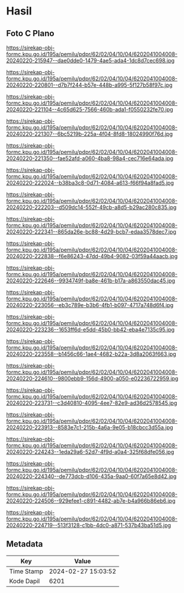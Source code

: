 # Hasil

## Foto C Plano

https://sirekap-obj-formc.kpu.go.id/195a/pemilu/pdpr/62/02/04/10/04/6202041004008-20240220-215947--dae0dde0-1479-4ae5-ada4-1dc8d7cec698.jpg

https://sirekap-obj-formc.kpu.go.id/195a/pemilu/pdpr/62/02/04/10/04/6202041004008-20240220-220801--d7b7f244-b57e-448b-a995-5f127b58f97c.jpg

https://sirekap-obj-formc.kpu.go.id/195a/pemilu/pdpr/62/02/04/10/04/6202041004008-20240220-221104--4c65d625-7566-460b-ada1-f0550232fe70.jpg

https://sirekap-obj-formc.kpu.go.id/195a/pemilu/pdpr/62/02/04/10/04/6202041004008-20240220-221307--6bc5219b-225a-4f04-8fd8-18024990f76d.jpg

https://sirekap-obj-formc.kpu.go.id/195a/pemilu/pdpr/62/02/04/10/04/6202041004008-20240220-221350--fae52afd-a060-4ba8-98a4-cec716e64ada.jpg

https://sirekap-obj-formc.kpu.go.id/195a/pemilu/pdpr/62/02/04/10/04/6202041004008-20240220-222024--b38ba3c8-0d71-4084-a613-f66f94a8fad5.jpg

https://sirekap-obj-formc.kpu.go.id/195a/pemilu/pdpr/62/02/04/10/04/6202041004008-20240220-222203--d509dc14-552f-49cb-a8d5-b29ac280c835.jpg

https://sirekap-obj-formc.kpu.go.id/195a/pemilu/pdpr/62/02/04/10/04/6202041004008-20240220-222341--865da26e-bc88-4d29-bcb7-edaa3578dec7.jpg

https://sirekap-obj-formc.kpu.go.id/195a/pemilu/pdpr/62/02/04/10/04/6202041004008-20240220-222838--f6e86243-47dd-49b4-9082-03f59a44aacb.jpg

https://sirekap-obj-formc.kpu.go.id/195a/pemilu/pdpr/62/02/04/10/04/6202041004008-20240220-222646--9934749f-ba8e-461b-b17a-a863550dac45.jpg

https://sirekap-obj-formc.kpu.go.id/195a/pemilu/pdpr/62/02/04/10/04/6202041004008-20240220-223056--eb3c789e-b3b6-4fb1-b097-4717a748d6f4.jpg

https://sirekap-obj-formc.kpu.go.id/195a/pemilu/pdpr/62/02/04/10/04/6202041004008-20240220-223236--1653ff6d-e5dd-45b0-bb42-eba4e7135c95.jpg

https://sirekap-obj-formc.kpu.go.id/195a/pemilu/pdpr/62/02/04/10/04/6202041004008-20240220-223558--b1456c66-1ae4-4682-b22a-3d8a2063f663.jpg

https://sirekap-obj-formc.kpu.go.id/195a/pemilu/pdpr/62/02/04/10/04/6202041004008-20240220-224610--9800ebb9-156d-4900-a050-e02236722959.jpg

https://sirekap-obj-formc.kpu.go.id/195a/pemilu/pdpr/62/02/04/10/04/6202041004008-20240220-223731--c3d40810-4095-4ee7-82e9-ad36d2578545.jpg

https://sirekap-obj-formc.kpu.go.id/195a/pemilu/pdpr/62/02/04/10/04/6202041004008-20240220-223913--8583e7c1-215b-4a6a-9e05-b18cbcc3d55a.jpg

https://sirekap-obj-formc.kpu.go.id/195a/pemilu/pdpr/62/02/04/10/04/6202041004008-20240220-224243--1eda29a6-52d7-4f9d-a0a4-325f68dfe056.jpg

https://sirekap-obj-formc.kpu.go.id/195a/pemilu/pdpr/62/02/04/10/04/6202041004008-20240220-224340--de773dcb-d106-435a-9aa0-60f7a65e8d42.jpg

https://sirekap-obj-formc.kpu.go.id/195a/pemilu/pdpr/62/02/04/10/04/6202041004008-20240220-224506--929efee1-c891-4482-ab7e-b4a966b86eb6.jpg

https://sirekap-obj-formc.kpu.go.id/195a/pemilu/pdpr/62/02/04/10/04/6202041004008-20240220-224719--513f3128-c1bb-4dc0-a871-537b43ba51d5.jpg


## Metadata

| Key        | Value               |
| ---------- | ------------------- |
| Time Stamp | 2024-02-27 15:03:52 |
| Kode Dapil | 6201                |



